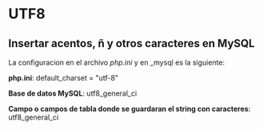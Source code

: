 # UTF8

## Insertar acentos, ñ y otros caracteres en MySQL

La configuracion en el archivo _php.ini_ y en _mysql es la siguiente:

__php.ini__: default_charset = "utf-8"

__Base de datos MySQL__: utf8_general_ci

__Campo o campos de tabla donde se guardaran el string con caracteres__: utf8_general_ci